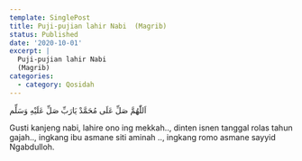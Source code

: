 ```yaml
---
template: SinglePost
title: Puji-pujian lahir Nabi  (Magrib)
status: Published
date: '2020-10-01'
excerpt: |
  Puji-pujian lahir Nabi 
  (Magrib)
categories:
  - category: Qosidah
---
```


اَللّٰهُمَّ صَلِّ عَلَى مُحَمَّدْ
يَارَبِّ صَلِّ عَلَيْهِ وَسَلِّم

Gusti kanjeng nabi, lahire ono ing mekkah..,
dinten isnen tanggal rolas tahun gajah..,
ingkang ibu asmane siti aminah ..,
ingkang romo asmane sayyid Ngabdulloh.

